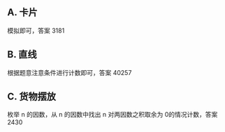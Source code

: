 ## A. 卡片

模拟即可，答案 3181

## B. 直线

根据题意注意条件进行计数即可，答案 40257

## C. 货物摆放

枚举 n 的因数，从 n 的因数中找出 n 对两因数之积取余为 0的情况计数，答案 2430